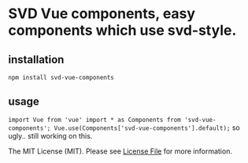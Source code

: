 # SVD Vue components, easy components which use svd-style.

## installation
`npm install svd-vue-components`


## usage

``
import Vue from 'vue'
import * as Components from 'svd-vue-components';
Vue.use(Components['svd-vue-components'].default);
``
so ugly.. still working on this.

The MIT License (MIT). Please see [License File](LICENSE.md) for more information.
